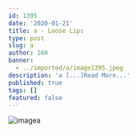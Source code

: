 ```yaml
---
id: 1395
date: '2020-01-21'
title: a - Loose Lips
type: post
slug: a
author: 160
banner:
  - ../imported/a/image1395.jpeg
description: 'a [...]Read More...'
published: true
tags: []
featured: false
---
```

![image](../../imported/a/image1395.jpeg)a